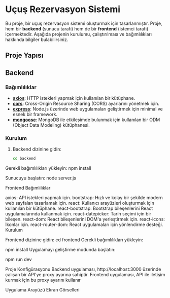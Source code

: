 
# Uçuş Rezervasyon Sistemi

Bu proje, bir uçuş rezervasyon sistemi oluşturmak için tasarlanmıştır. Proje, hem bir **backend** (sunucu tarafı) hem de bir **frontend** (istemci tarafı) içermektedir. Aşağıda projenin kurulumu, çalıştırılması ve bağımlılıkları hakkında bilgiler bulabilirsiniz.

## Proje Yapısı
## Backend

### Bağımlılıklar

- **[axios](https://axios-http.com/)**: HTTP istekleri yapmak için kullanılan bir kütüphane.
- **[cors](https://github.com/expressjs/cors)**: Cross-Origin Resource Sharing (CORS) ayarlarını yönetmek için.
- **[express](https://expressjs.com/)**: Node.js üzerinde web uygulamaları geliştirmek için minimal ve esnek bir framework.
- **[mongoose](https://mongoosejs.com/)**: MongoDB ile etkileşimde bulunmak için kullanılan bir ODM (Object Data Modeling) kütüphanesi.

### Kurulum

1. Backend dizinine gidin:
   ```bash
   cd backend

Gerekli bağımlılıkları yükleyin:
npm install

Sunucuyu başlatın:
node server.js

Frontend
Bağımlılıklar

axios: API istekleri yapmak için.
bootstrap: Hızlı ve kolay bir şekilde modern web sayfaları tasarlamak için.
react: Kullanıcı arayüzleri oluşturmak için kullanılan bir kütüphane.
react-bootstrap: Bootstrap bileşenlerini React uygulamalarında kullanmak için.
react-datepicker: Tarih seçimi için bir bileşen.
react-dom: React bileşenlerini DOM'a yerleştirmek için.
react-icons: İkonlar için.
react-router-dom: React uygulamaları için yönlendirme desteği.
Kurulum

Frontend dizinine gidin:
cd frontend
Gerekli bağımlılıkları yükleyin:

npm install
Uygulamayı geliştirme modunda başlatın:

npm run dev

Proje Konfigürasyonu
Backend uygulaması, http://localhost:3000 üzerinde çalışan bir API'ye proxy ayarına sahiptir. Frontend uygulaması, API ile iletişim kurmak için bu proxy ayarını kullanır

Uygulama Arayüzü Ekran Görselleri
